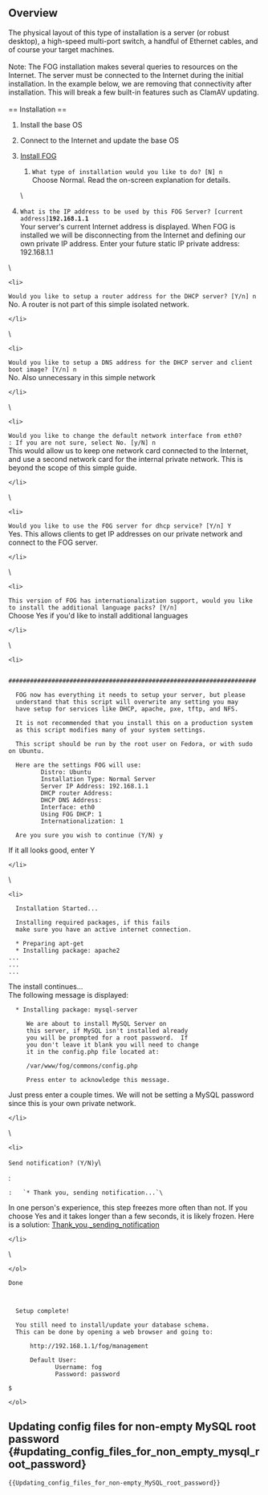 ## Overview

The physical layout of this type of installation is a server (or robust
desktop), a high-speed multi-port switch, a handful of Ethernet cables,
and of course your target machines.\
\
Note: The FOG installation makes several queries to resources on the
Internet. The server must be connected to the Internet during the
initial installation. In the example below, we are removing that
connectivity after installation. This will break a few built-in features
such as ClamAV updating.\
\
== Installation ==

1.  Install the base OS
2.  Connect to the Internet and update the base OS
3.  [Install FOG](FOGUserGuide#Installing_FOG "wikilink")
    1.  `What type of installation would you like to do? [N] n`\
        Choose Normal. Read the on-screen explanation for details.

    \
4.  `What is the IP address to be used by this FOG Server? [current address]`**`192.168.1.1`**\
    Your server\'s current Internet address is displayed. When FOG is
    installed we will be disconnecting from the Internet and defining
    our own private IP address. Enter your future static IP private
    address: 192.168.1.1

\

```{=html}
<li>
```
`Would you like to setup a router address for the DHCP server? [Y/n] n`\
No. A router is not part of this simple isolated network.

```{=html}
</li>
```
\

```{=html}
<li>
```
`Would you like to setup a DNS address for the DHCP server and client boot image? [Y/n] n`\
No. Also unnecessary in this simple network

```{=html}
</li>
```
\

```{=html}
<li>
```
`Would you like to change the default network interface from eth0?`\
`: If you are not sure, select No. [y/N] n`\
This would allow us to keep one network card connected to the Internet,
and use a second network card for the internal private network. This is
beyond the scope of this simple guide.

```{=html}
</li>
```
\

```{=html}
<li>
```
`Would you like to use the FOG server for dhcp service? [Y/n] Y`\
Yes. This allows clients to get IP addresses on our private network and
connect to the FOG server.

```{=html}
</li>
```
\

```{=html}
<li>
```
`This version of FOG has internationalization support, would you like to install the additional language packs? [Y/n]`\
Choose Yes if you\'d like to install additional languages

```{=html}
</li>
```
\

```{=html}
<li>
```
      #####################################################################

      FOG now has everything it needs to setup your server, but please
      understand that this script will overwrite any setting you may
      have setup for services like DHCP, apache, pxe, tftp, and NFS.
      
      It is not recommended that you install this on a production system
      as this script modifies many of your system settings.

      This script should be run by the root user on Fedora, or with sudo on Ubuntu.

      Here are the settings FOG will use:
             Distro: Ubuntu
             Installation Type: Normal Server
             Server IP Address: 192.168.1.1
             DHCP router Address: 
             DHCP DNS Address: 
             Interface: eth0
             Using FOG DHCP: 1
             Internationalization: 1

      Are you sure you wish to continue (Y/N) y

If it all looks good, enter Y

```{=html}
</li>
```
\

```{=html}
<li>
```
      Installation Started...

      Installing required packages, if this fails
      make sure you have an active internet connection.

      * Preparing apt-get
      * Installing package: apache2
    ...
    ...
    ...

The install continues\...\
The following message is displayed:

      * Installing package: mysql-server

         We are about to install MySQL Server on 
         this server, if MySQL isn't installed already
         you will be prompted for a root password.  If
         you don't leave it blank you will need to change
         it in the config.php file located at:
         
         /var/www/fog/commons/config.php

         Press enter to acknowledge this message.

Just press enter a couple times. We will not be setting a MySQL password
since this is your own private network.

```{=html}
</li>
```
\

```{=html}
<li>
```
`Send notification? (Y/N)y`\

:   

    :   `* Thank you, sending notification...`\

In one person\'s experience, this step freezes more often than not. If
you choose Yes and it takes longer than a few seconds, it is likely
frozen. Here is a solution:
[Thank_you,\_sending_notification](Thank_you,_sending_notification "wikilink")

```{=html}
</li>
```
\

```{=html}
</ol>
```
    Done



      Setup complete!

      You still need to install/update your database schema.
      This can be done by opening a web browser and going to:

          http://192.168.1.1/fog/management

          Default User:
                 Username: fog
                 Password: password

    $

```{=html}
</ol>
```
## Updating config files for non-empty MySQL root password {#updating_config_files_for_non_empty_mysql_root_password}

```{=mediawiki}
{{Updating_config_files_for_non-empty_MySQL_root_password}}
```
